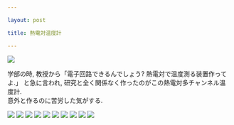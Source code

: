 ```yaml
---

layout: post

title: 熱電対温度計

---
```


<img src="https://gakuseishitsu.github.io/images/adc/adc7.jpg">

学部の時, 教授から「電子回路できるんでしょう? 熱電対で温度測る装置作ってよ.」 と急に言われ, 研究と全く関係なく作ったのがこの熱電対多チャンネル温度計.  
意外と作るのに苦労した気がする.  

<img src="https://gakuseishitsu.github.io/images/adc/adc2.jpg">
<img src="https://gakuseishitsu.github.io/images/adc/adc3.jpg">
<img src="https://gakuseishitsu.github.io/images/adc/adc4.jpg">
<img src="https://gakuseishitsu.github.io/images/adc/adc5.jpg">
<img src="https://gakuseishitsu.github.io/images/adc/adc6.jpg">
<img src="https://gakuseishitsu.github.io/images/adc/adc1.jpg">
<img src="https://gakuseishitsu.github.io/images/adc/adc8.jpg">
<img src="https://gakuseishitsu.github.io/images/adc/adc9.jpg">
<img src="https://gakuseishitsu.github.io/images/adc/adc10.jpg">
<img src="https://gakuseishitsu.github.io/images/adc/adc11.jpg">